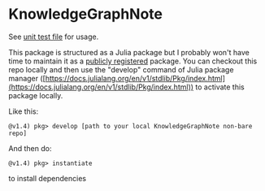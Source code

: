 # KnowledgeGraphNote

See [unit test file](./test/runtests.jl) for usage.

This package is structured as a Julia package but I probably won't have time to maintain it as a [publicly registered](https://github.com/JuliaRegistries/Registrator.jl) package. You can checkout this repo locally and then use the "develop" command of Julia package manager ([https://docs.julialang.org/en/v1/stdlib/Pkg/index.html](https://docs.julialang.org/en/v1/stdlib/Pkg/index.html)) to activate this package locally.

Like this:
```
@v1.4) pkg> develop [path to your local KnowledgeGraphNote non-bare repo]
```

And then do:
```
@v1.4) pkg> instantiate
```

to install dependencies
